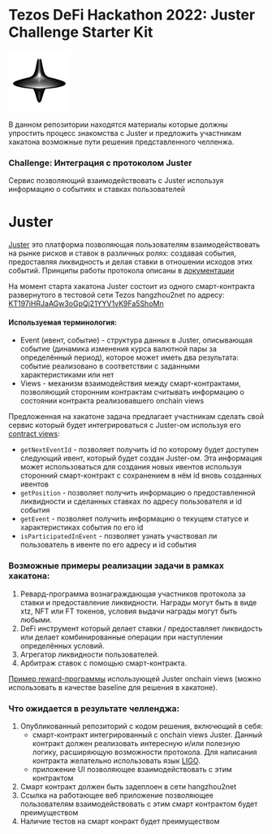 # Tezos DeFi Hackathon 2022: Juster Challenge Starter Kit

![Juster](./assets/logo.png)

В данном репозитории находятся материалы которые должны упростить процесс знакомства с Juster и предложить участникам хакатона возможные пути решения представленного челленжа.

### Challenge: Интеграция с протоколом Juster
Сервис позволяющий взаимодействовать с Juster используя информацию о событиях и ставках пользователей

# Juster
[Juster](https://app.juster.fi/) это платформа позволяющая пользователям взаимодействовать на рынке рисков и ставок в различных ролях: создавая события, предоставляя ликвидность и делая ставки в отношении исходов этих событий. Принципы работы протокола описаны в [документации](https://app.juster.fi/docs/introduction)

На момент старта хакатона Juster состоит из одного смарт-контракта развернутого в тестовой сети Tezos hangzhou2net по адресу: [KT197iHRJaAGw3oGpQj21YYV1vK9Fa5ShoMn](https://hangzhou2net.tzkt.io/KT197iHRJaAGw3oGpQj21YYV1vK9Fa5ShoMn/operations/)

#### Используемая терминология:
- Event (ивент, событие) - структура данных в Juster, описывающая событие (динамика изменения курса валютной пары за определённый период), которое может иметь два результата: событие реализовано в соответствии с заданными характеристиками или нет
- Views - механизм взаимодействия между смарт-контрактами, позволяющий сторонним контрактам считывать информацию о состоянии контракта реализовавшего onchain views

Предложенная на хакатоне задача предлагает участникам сделать свой сервис который будет интегрироваться с Juster-ом используя его [contract views](https://hangzhou2net.tzkt.io/KT197iHRJaAGw3oGpQj21YYV1vK9Fa5ShoMn/views):
* `getNextEventId` - позволяет получить id по которому будет доступен следующий ивент, который будет создан Juster-ом. Эта информация может использоваться для создания новых ивентов используя сторонний смарт-контракт с сохранением в нём id вновь созданных ивентов
* `getPosition` - позволяет получить информацию о предоставленной ликвидности и сделанных ставках по адресу пользователя и id события
* `getEvent` - позволяет получить информацию о текущем статусе и характеристиках события по его id
* `isParticipatedInEvent` - позволяет узнать участвовал ли пользователь в ивенте по его адресу и id события

### Возможные примеры реализации задачи в рамках хакатона:
1. Ревард-программа вознаграждающая участников протокола за ставки и предоставление ликвидности. Награды могут быть в виде xtz, NFT или FT токенов, условия выдачи награды могут быть любыми.
2. DeFi инструмент который делает ставки / предоставляет ликвидость или делает комбинированные операции при наступлении определённых условий.
3. Агрегатор ликвидности пользователей.
4. Арбитраж ставок с помощью смарт-контракта.

[Пример reward-программы](reward.ligo) использующей Juster onchain views (можно использовать в качестве baseline для решения в хакатоне).

### Что ожидается в результате челленджа:
1. Опубликованный репозиторий с кодом решения, включющий в себя:
    - смарт-контракт интегрированный с onchain views Juster. Данный контракт должен реализовать интересную и/или полезную логику, расширяющую возможности протокола. Для написания контракта желательно использовать язык [LIGO](https://ligolang.org/).
    - приложение UI позволяющее взаимодействовать с этим контрактом
2. Смарт контракт должен быть задеплоен в сети hangzhou2net
3. Ссылка на работающее веб приложение позволяющее пользователям взаимодействовать с этим смарт контрактом будет преимуществом
4. Наличие тестов на смарт конракт будет преимуществом

